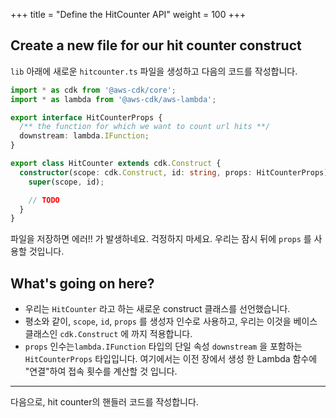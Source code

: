 +++
title = "Define the HitCounter API"
weight = 100
+++

## Create a new file for our hit counter construct

`lib` 아래에 새로운 `hitcounter.ts` 파일을 생성하고 다음의 코드를 작성합니다.

```ts
import * as cdk from '@aws-cdk/core';
import * as lambda from '@aws-cdk/aws-lambda';

export interface HitCounterProps {
  /** the function for which we want to count url hits **/
  downstream: lambda.IFunction;
}

export class HitCounter extends cdk.Construct {
  constructor(scope: cdk.Construct, id: string, props: HitCounterProps) {
    super(scope, id);

    // TODO
  }
}
```

파일을 저장하면 에러!! 가 발생하네요. 걱정하지 마세요. 우리는 잠시 뒤에 `props` 를 사용할 것입니다.

## What's going on here?

* 우리는 `HitCounter` 라고 하는 새로운 construct 클래스를 선언했습니다.
* 평소와 같이, `scope`, `id`, `props` 를 생성자 인수로 사용하고, 우리는 이것을 베이스 클래스인 `cdk.Construct` 에 까지 적용합니다.
* `props` 인수는`lambda.IFunction` 타입의 단일 속성 `downstream` 을 포함하는 `HitCounterProps` 타입입니다. 여기에서는 이전 장에서 생성 한 Lambda 함수에 "연결"하여 접속 횟수를 계산할 것 입니다.

----

다음으로, hit counter의 핸들러 코드를 작성합니다.

